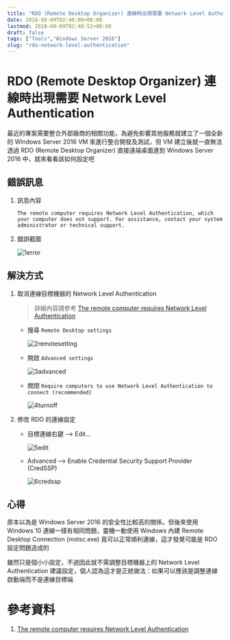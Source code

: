 ```yaml
---
title: "RDO (Remote Desktop Organizer) 連線時出現需要 Network Level Authentication"
date: 2018-08-09T02:40:00+08:00
lastmod: 2018-08-09T02:40:52+08:00
draft: false
tags: ["Tools","Windows Server 2016"]
slug: "rdo-network-level-authentication"
---
```


# RDO (Remote Desktop Organizer) 連線時出現需要 Network Level Authentication
最近的專案需要整合外部廠商的相關功能，為避免影響其他服務就建立了一個全新的 Windows Server 2016  VM 來進行整合開發及測試，但 VM 建立後就一直無法透過 RDO (Remote Desktop Organizer) 直接遠端桌面進到 Windows Server 2016 中，就來看看該如何設定吧

## 錯誤訊息
1. 訊息內容
    
    ```
    The remote computer requires Network Level Authentication, which your computer does not support. For assistance, contact your system administrator or technical support.
    ``` 
2. 錯誤截圖
    
    ![1error](https://user-images.githubusercontent.com/3851540/43934466-11a6c95c-9c82-11e8-9056-aa160c3862d7.png)

## 解決方式
1. 取消連線目標機器的 Network Level Authentication
    
    > 詳細內容請參考 [The remote computer requires Network Level Authentication](https://www.thewindowsclub.com/the-remote-computer-requires-network-level-authentication)
    
    * 搜尋 `Remote Desktop settings`
        
        ![2remotesetting](https://user-images.githubusercontent.com/3851540/43934467-11ed2e2e-9c82-11e8-90eb-61f7b4bd7553.png)
    
    * 開啟 `Advanced settings`
        
        ![3advanced](https://user-images.githubusercontent.com/3851540/43934468-12182750-9c82-11e8-95b3-8233cd67cf17.png)
    
    * 關閉 `Require computers to use Network Level Authentication to connect (recommended)`
        
        ![4turnoff](https://user-images.githubusercontent.com/3851540/43934469-1243748c-9c82-11e8-9fa2-112f5433cb38.png) 

2. 修改 RDO 的連線設定
    * 目標連線右鍵 --> Edit...
        
        ![5edit](https://user-images.githubusercontent.com/3851540/43934471-126c283c-9c82-11e8-92ec-cfd9dca438fc.png)
    *  Advanced --> Enable Credential Security Support Provider (CredSSP)
        
        ![6credssp](https://user-images.githubusercontent.com/3851540/43934472-12951b02-9c82-11e8-9ef2-4f6028eca5e0.png)  

## 心得
原本以為是 Windows Server 2016 的安全性比較高的關係，但後來使用 Windows 10 連線一樣有相同問題，靈機一動使用 Windows 內建 Remote Desktop Connection (mstsc.exe) 竟可以正常順利連線，這才發覺可能是 RDO 設定問題造成的

雖然只是個小小設定，不過因此就不需調整目標機器上的 Network Level Authentication 建議設定，個人認為這才是正統做法：如果可以應該是調整連線啟動端而不是連線目標端


# 參考資料
1. [The remote computer requires Network Level Authentication](https://www.thewindowsclub.com/the-remote-computer-requires-network-level-authentication)